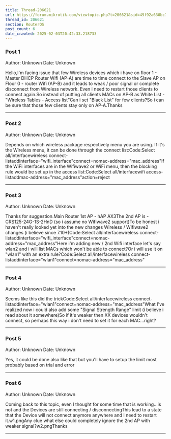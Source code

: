 ```yaml
---
title: Thread-206621
url: https://forum.mikrotik.com/viewtopic.php?t=206621&sid=49f92a630bc7970d8ca50523be880e8f
thread_id: 206621
section: RouterOS
post_count: 6
date_crawled: 2025-02-03T20:42:33.218733
---
```


### Post 1
Author: Unknown
Date: Unknown

Hello,I'm facing issue that few Wireless devices which i have on floor 1 - Master DHCP Router Wifi (AP-A) are time to time connect to the Slave AP on Floor 0 - router Wifi (AP-B) and it leads to weak / poor signal or complete disconnect from Wireless network. Even i need to restart those clients to connect again.So instead of putting all clients MACs on AP-B as White List - "Wireless Tables - Access list"Can i set "Black List" for few clients?So i can be sure that those few clients stay only on AP-A.Thanks

---
### Post 2
Author: Unknown
Date: Unknown

Depends on which wireless package respectively menu you are using. If it's the Wireless menu, it can be done through the connect list:Code:Select all/interfacewireless connect-listaddinterface="wifi_interface"connect=nomac-address="mac_address"If the WiFi interfaces are in the Wifiwave2 or WiFi menu, then the blocking rule would be set up in the access list:Code:Select all/interfacewifi access-listaddmac-address="mac_address"action=reject

---
### Post 3
Author: Unknown
Date: Unknown

Thanks for suggestion.Main Router 1st AP - hAP AX3The 2nd AP is - CRS125-24G-1S-2HnD (so i assume no Wifiwave2 support)To be honest i haven't really looked yet into the new changes Wireless / Wifiwave2 changes (i believe since 7.10+)Code:Select all/interfacewireless connect-listaddinterface="wifi_interface"connect=nomac-address="mac_address"Here i'm adding new / 2nd Wifi interface let's say wlan2 and i will list MACs which won't be able to connect?Or i will use it on "wlan1" with an extra rule?Code:Select all/interfacewireless connect-listaddinterface="wlan1"connect=nomac-address="mac_address"

---
### Post 4
Author: Unknown
Date: Unknown

Seems like this did the trickCode:Select all/interfacewireless connect-listaddinterface="wlan1"connect=nomac-address="mac_address"What I've realized now i could also add some "Signal Strength Range" limit (i believe i read about it somewhere)So if it's weaker then XX devices wouldn't connect, so perhaps this way i don't need to set it for each MAC...right?

---
### Post 5
Author: Unknown
Date: Unknown

Yes, it could be done also like that but you'll have to setup the limit most probably based on trial and error

---
### Post 6
Author: Unknown
Date: Unknown

Coming back to this topic, even I thought for some time that is working...is not and the Devices are still connecting / disconnectingThis lead to a state that the Device will not connect anymore anywhere and I need to restart it.w1.pngAny clue what else could completely ignore the 2nd AP with weaker signal?w2.pngThanks

---
